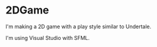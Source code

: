 
# 2DGame

I'm making a 2D game with a play style similar to Undertale.

I'm using Visual Studio with SFML.

